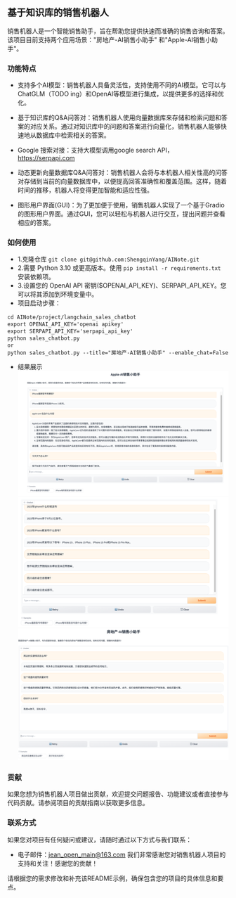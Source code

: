 ## 基于知识库的销售机器人

销售机器人是一个智能销售助手，旨在帮助您提供快速而准确的销售咨询和答案。该项目目前支持两个应用场景："房地产-AI销售小助手"
和"Apple-AI销售小助手"。

### 功能特点
- 支持多个AI模型：销售机器人具备灵活性，支持使用不同的AI模型。它可以与ChatGLM（TODO ing）和OpenAI等模型进行集成，以提供更多的选择和优化。

- 基于知识库的Q&A问答对：销售机器人使用向量数据库来存储和检索问题和答案的对应关系。通过对知识库中的问题和答案进行向量化，销售机器人能够快速地从数据库中检索相关的答案。

- Google 搜索对接：支持大模型调用google search API，https://serpapi.com

- 动态更新向量数据库Q&A问答对：销售机器人会将与本机器人相关性高的问答对存储到当前的向量数据库中，以便提高回答准确性和覆盖范围。这样，随着时间的推移，机器人将变得更加智能和适应性强。

- 图形用户界面(GUI)：为了更加便于使用，销售机器人实现了一个基于Gradio的图形用户界面。通过GUI，您可以轻松与机器人进行交互，提出问题并查看相应的答案。


### 如何使用

- 1.克隆仓库 `git clone git@github.com:ShengqinYang/AINote.git`
- 2.需要 Python 3.10 或更高版本。使用 `pip install -r requirements.txt` 安装依赖项。
- 3.设置您的 OpenAI API 密钥($OPENAI_API_KEY)、SERPAPI_API_KEY。您可以将其添加到环境变量中。
- 项目启动步骤：

```linux
cd AINote/project/langchain_sales_chatbot
export OPENAI_API_KEY='openai apikey'
export SERPAPI_API_KEY='serpapi_api_key'
python sales_chatbot.py
or
python sales_chatbot.py --title="房地产-AI销售小助手" --enable_chat=False

```

- 结果展示
  ![img.png](files/Apple-AI销售小助手.png)
  ![img_2.png](files/Apple-AI-support-search_api.png)
  ![img_2.png](files/房地产-AI销售小助手.png)
  

### 贡献

如果您想为销售机器人项目做出贡献，欢迎提交问题报告、功能建议或者直接参与代码贡献。请参阅项目的贡献指南以获取更多信息。

### 联系方式

如果您对项目有任何疑问或建议，请随时通过以下方式与我们联系：

- 电子邮件：jean_open_main@163.com
  我们非常感谢您对销售机器人项目的支持和关注！感谢您的贡献！

请根据您的需求修改和补充该README示例，确保包含您的项目的具体信息和要点。
